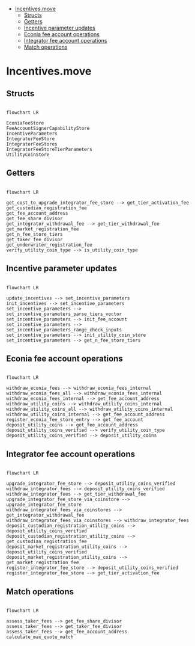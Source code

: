 - [Incentives.move](#incentivesmove)
  - [Structs](#structs)
  - [Getters](#getters)
  - [Incentive parameter updates](#incentive-parameter-updates)
  - [Econia fee account operations](#econia-fee-account-operations)
  - [Integrator fee account operations](#integrator-fee-account-operations)
  - [Match operations](#match-operations)

# Incentives.move

## Structs

```mermaid

flowchart LR

EconiaFeeStore
FeeAccountSignerCapabilityStore
IncentiveParameters
IntegratorFeeStore
IntegratorFeeStores
IntegratorFeeStoreTierParameters
UtilityCoinStore

```

## Getters

```mermaid

flowchart LR

get_cost_to_upgrade_integrator_fee_store --> get_tier_activation_fee
get_custodian_registration_fee
get_fee_account_address
get_fee_share_divisor
get_integrator_withdrawal_fee --> get_tier_withdrawal_fee
get_market_registration_fee
get_n_fee_store_tiers
get_taker_fee_divisor
get_underwriter_registration_fee
verify_utility_coin_type --> is_utility_coin_type

```

## Incentive parameter updates

```mermaid

flowchart LR

update_incentives --> set_incentive_parameters
init_incentives --> set_incentive_parameters
set_incentive_parameters --> set_incentive_parameters_parse_tiers_vector
set_incentive_parameters --> init_fee_account
set_incentive_parameters --> set_incentive_parameters_range_check_inputs
set_incentive_parameters --> init_utility_coin_store
set_incentive_parameters --> get_n_fee_store_tiers

```

## Econia fee account operations

```mermaid

flowchart LR

withdraw_econia_fees --> withdraw_econia_fees_internal
withdraw_econia_fees_all --> withdraw_econia_fees_internal
withdraw_econia_fees_internal --> get_fee_account_address
withdraw_utility_coins --> withdraw_utility_coins_internal
withdraw_utility_coins_all --> withdraw_utility_coins_internal
withdraw_utility_coins_internal --> get_fee_account_address
register_econia_fee_store_entry --> get_fee_account
deposit_utility_coins --> get_fee_account_address
deposit_utility_coins_verified --> verify_utility_coin_type
deposit_utility_coins_verified --> deposit_utility_coins

```

## Integrator fee account operations

```mermaid

flowchart LR

upgrade_integrator_fee_store --> deposit_utility_coins_verified
withdraw_integrator_fees --> deposit_utility_coins_verified
withdraw_integrator_fees --> get_tier_withdrawal_fee
upgrade_integrator_fee_store_via_coinstore --> upgrade_integrator_fee_store
withdraw_integrator_fees_via_coinstores --> get_integrator_withdrawal_fee
withdraw_integrator_fees_via_coinstores --> withdraw_integrator_fees
deposit_custodian_registration_utility_coins --> deposit_utility_coins_verified
deposit_custodian_registration_utility_coins --> get_custodian_registration_fee
deposit_market_registration_utility_coins --> deposit_utility_coins_verified
deposit_market_registration_utility_coins --> get_market_registration_fee
register_integrator_fee_store --> deposit_utility_coins_verified
register_integrator_fee_store --> get_tier_activation_fee

```

## Match operations

```mermaid

flowchart LR

assess_taker_fees --> get_fee_share_divisor
assess_taker_fees --> get_taker_fee_divisor
assess_taker_fees --> get_fee_account_address
calculate_max_quote_match

```
